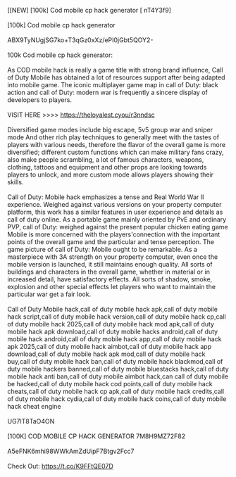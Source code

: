 [[NEW] [100k] Cod mobile cp hack generator [ nT4Y3f9]
<br>
<br>[100k] Cod mobile cp hack generator
<br>
<br>ABX9TyNUgjSG7ko+T3qGz0xXz/ePI0jGbt5QOY2-
<br>
<br>100k Cod mobile cp hack generator:
<br>
<br>As COD mobile hack is really a game title with strong brand influence, Call of Duty Mobile has obtained a lot of resources support after being adapted into mobile game. The iconic multiplayer game map in call of Duty: black action and call of Duty: modern war is frequently a sincere display of developers to players. 
<br>
<br>VISIT HERE >>>> https://theloyalest.cyou/r3nndsc
<br>
<br>Diversified game modes include big escape, 5v5 group war and sniper mode And other rich play techniques to generally meet with the tastes of players with various needs, therefore the flavor of the overall game is more diversified; different custom functions which can make military fans crazy, also make people scrambling, a lot of famous characters, weapons, clothing, tattoos and equipment and other props are looking towards players to unlock, and more custom mode allows players showing their skills. 
<br>
<br>Call of Duty: Mobile hack emphasizes a tense and Real World War II experience. Weighed against various versions on your property computer platform, this work has a similar features in user experience and details as call of duty online. As a portable game mainly oriented by PvE and ordinary PVP, call of Duty: weighed against the present popular chicken eating game Mobile is more concerned with the players'connection with the important points of the overall game and the particular and tense perception. The game picture of call of Duty: Mobile ought to be remarkable. As a masterpiece with 3A strength on your property computer, even once the mobile version is launched, it still maintains enough quality. All sorts of buildings and characters in the overall game, whether in material or in increased detail, have satisfactory effects. All sorts of shadow, smoke, explosion and other special effects let players who want to maintain the particular war get a fair look. 
<br>
<br>Call of Duty Mobile hack,call of duty mobile hack apk,call of duty mobile hack script,call of duty mobile hack version,call of duty mobile hack cp,call of duty mobile hack 2025,call of duty mobile hack mod apk,call of duty mobile hack apk download,call of duty mobile hacks android,call of duty mobile hack android,call of duty mobile hack app,call of duty mobile hack apk 2025,call of duty mobile hack aimbot,call of duty mobile hack app download,call of duty mobile hack apk mod,call of duty mobile hack buy,call of duty mobile hack ban,call of duty mobile hack blackmod,call of duty mobile hackers banned,call of duty mobile bluestacks hack,call of duty mobile hack anti ban,call of duty mobile aimbot hack,can call of duty mobile be hacked,call of duty mobile hack cod points,call of duty mobile hack cheats,call of duty mobile hack cp apk,call of duty mobile hack credits,call of duty mobile hack cydia,call of duty mobile hack coins,call of duty mobile hack cheat engine
<br>
<br>UG7lT8TaO4ON
<br>
<br>[100K] COD MOBILE CP HACK GENERATOR 7M8H9MZ72F82
<br>
<br>A5eFNK6mhi98WWkAmZdUipF7Btgv2Fcc7
<br>
<br>Check Out: https://t.co/K9FFtQE07D
<br>
